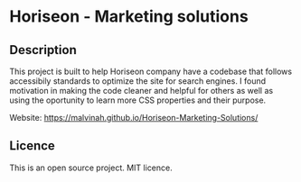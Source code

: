 # Horiseon - Marketing solutions

## Description

This project is built to help Horiseon company have a codebase that follows accessibily standards to optimize the site for search engines. I found motivation in making the code cleaner and helpful for others as well as using the oportunity to learn more CSS properties and their purpose. 

Website: https://malvinah.github.io/Horiseon-Marketing-Solutions/

## Licence

This is an open source project. MIT licence.